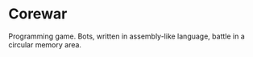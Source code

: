 # Corewar

Programming game. Bots, written in assembly-like language, battle in a circular memory area.

